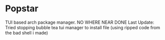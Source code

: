 # Popstar
TUI based arch package manager.
 NO WHERE NEAR DONE
Last Update: Tried stopping bubble tea tui manager to install file (using ripped code from the bad shell i made)
